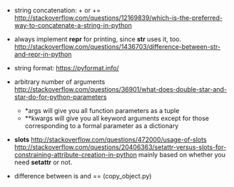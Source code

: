 * string concatenation: + or +=
http://stackoverflow.com/questions/12169839/which-is-the-preferred-way-to-concatenate-a-string-in-python

* always implement __repr__ for printing, since __str__ uses it, too.
http://stackoverflow.com/questions/1436703/difference-between-str-and-repr-in-python

* string format: https://pyformat.info/

* arbitrary number of arguments http://stackoverflow.com/questions/36901/what-does-double-star-and-star-do-for-python-parameters
    - \*args will give you all function parameters as a tuple
    - \**kwargs will give you all keyword arguments except for those corresponding to a formal parameter as a dictionary

* __slots__
    http://stackoverflow.com/questions/472000/usage-of-slots
    http://stackoverflow.com/questions/20406363/setattr-versus-slots-for-constraining-attribute-creation-in-python
    mainly based on whether you need __setattr__ or not.

* difference between is and == (copy_object.py)
